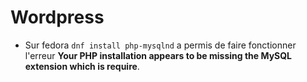 # Wordpress

- Sur fedora `dnf install php-mysqlnd` a permis de faire fonctionner l'erreur **Your PHP installation appears to be missing the MySQL extension which is require**.
